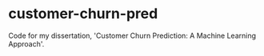 # customer-churn-pred
Code for my dissertation, 'Customer Churn Prediction: A Machine Learning Approach'.
